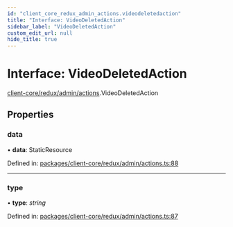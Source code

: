 ```yaml
---
id: "client_core_redux_admin_actions.videodeletedaction"
title: "Interface: VideoDeletedAction"
sidebar_label: "VideoDeletedAction"
custom_edit_url: null
hide_title: true
---
```


# Interface: VideoDeletedAction

[client-core/redux/admin/actions](../modules/client_core_redux_admin_actions.md).VideoDeletedAction

## Properties

### data

• **data**: StaticResource

Defined in: [packages/client-core/redux/admin/actions.ts:88](https://github.com/xr3ngine/xr3ngine/blob/9d253dc38/packages/client-core/redux/admin/actions.ts#L88)

___

### type

• **type**: *string*

Defined in: [packages/client-core/redux/admin/actions.ts:87](https://github.com/xr3ngine/xr3ngine/blob/9d253dc38/packages/client-core/redux/admin/actions.ts#L87)
